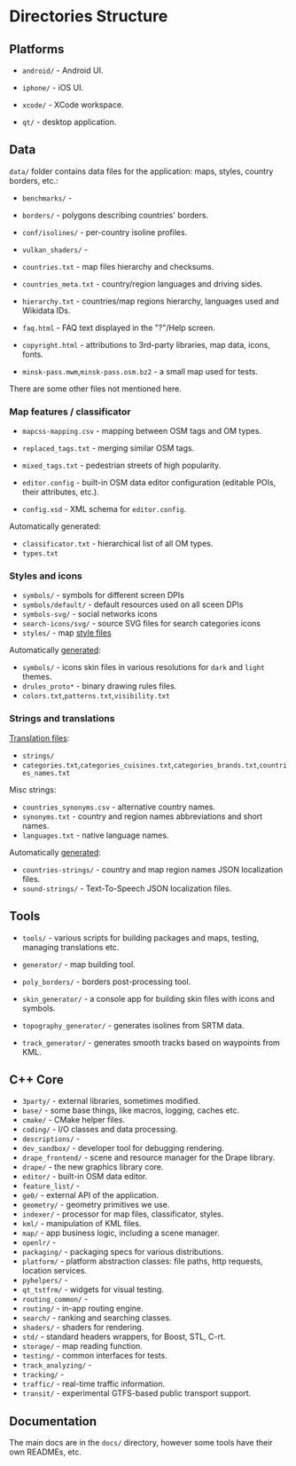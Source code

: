 # Directories Structure

## Platforms
- `android/` - Android UI.

- `iphone/` - iOS UI.
- `xcode/` - XCode workspace.

- `qt/` - desktop application.

## Data

`data/` folder contains data files for the application: maps, styles, country borders, etc.:

- `benchmarks/` -
- `borders/` - polygons describing countries' borders.
- `conf/isolines/` - per-country isoline profiles.
- `vulkan_shaders/` -

- `countries.txt` - map files hierarchy and checksums.
- `countries_meta.txt` - country/region languages and driving sides.
- `hierarchy.txt` - countries/map regions hierarchy, languages used and Wikidata IDs.

- `faq.html` - FAQ text displayed in the "?"/Help screen.
- `copyright.html` - attributions to 3rd-party libraries, map data, icons, fonts.

- `minsk-pass.mwm`,`minsk-pass.osm.bz2` - a small map used for tests.

There are some other files not mentioned here.

### Map features / classificator

- `mapcss-mapping.csv` - mapping between OSM tags and OM types.
- `replaced_tags.txt` - merging similar OSM tags.
- `mixed_tags.txt` - pedestrian streets of high popularity.

- `editor.config` - built-in OSM data editor configuration (editable POIs, their attributes, etc.).
- `config.xsd` - XML schema for `editor.config`.

Automatically generated:
- `classificator.txt` - hierarchical list of all OM types.
- `types.txt`

### Styles and icons

- `symbols/` - symbols for different screen DPIs
- `symbols/default/` - default resources used on all sceen DPIs
- `symbols-svg/` - social networks icons
- `search-icons/svg/` - source SVG files for search categories icons
- `styles/` - map [style files](STYLES.md#files)

Automatically [generated](STYLES.md#technical-details):
- `symbols/` - icons skin files in various resolutions for `dark` and `light` themes.
- `drules_proto*` - binary drawing rules files.
- `colors.txt`,`patterns.txt`,`visibility.txt`

### Strings and translations

[Translation files](TRANSLATIONS.md#translation-files):
- `strings/`
- `categories.txt`,`categories_cuisines.txt`,`categories_brands.txt`,`countries_names.txt`

Misc strings:
- `countries_synonyms.csv` - alternative country names.
- `synonyms.txt` - country and region names abbreviations and short names.
- `languages.txt` - native language names.

Automatically [generated](TRANSLATIONS.md#technical-details):
- `countries-strings/` - country and map region names JSON localization files.
- `sound-strings/` - Text-To-Speech JSON localization files.

## Tools
- `tools/` - various scripts for building packages and maps, testing, managing translations etc.

- `generator/` - map building tool.
- `poly_borders/` - borders post-processing tool.
- `skin_generator/` - a console app for building skin files with icons and symbols.
- `topography_generator/` - generates isolines from SRTM data.
- `track_generator/` - generates smooth tracks based on waypoints from KML.

## C++ Core

- `3party/` - external libraries, sometimes modified.
- `base/` - some base things, like macros, logging, caches etc.
- `cmake/` - CMake helper files.
- `coding/` - I/O classes and data processing.
- `descriptions/` -
- `dev_sandbox/` - developer tool for debugging rendering.
- `drape_frontend/` - scene and resource manager for the Drape library.
- `drape/` - the new graphics library core.
- `editor/` - built-in OSM data editor.
- `feature_list/` -
- `ge0/` - external API of the application.
- `geometry/` - geometry primitives we use.
- `indexer/` - processor for map files, classificator, styles.
- `kml/` - manipulation of KML files.
- `map/` - app business logic, including a scene manager.
- `openlr/` -
- `packaging/` - packaging specs for various distributions.
- `platform/` - platform abstraction classes: file paths, http requests, location services.
- `pyhelpers/` -
- `qt_tstfrm/` - widgets for visual testing.
- `routing_common/` -
- `routing/` - in-app routing engine.
- `search/` - ranking and searching classes.
- `shaders/` - shaders for rendering.
- `std/` - standard headers wrappers, for Boost, STL, C-rt.
- `storage/` - map reading function.
- `testing/` - common interfaces for tests.
- `track_analyzing/` -
- `tracking/` -
- `traffic/` - real-time traffic information.
- `transit/` - experimental GTFS-based public transport support.

## Documentation

The main docs are in the `docs/` directory, however some tools have their own READMEs, etc.
